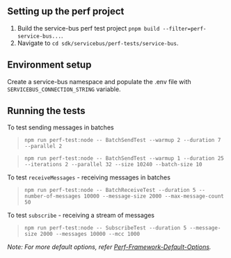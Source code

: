 ## Setting up the perf project

1. Build the service-bus perf test project `pnpm build --filter=perf-service-bus...`.
2. Navigate to `cd sdk/servicebus/perf-tests/service-bus`.

## Environment setup

Create a service-bus namespace and populate the .env file with `SERVICEBUS_CONNECTION_STRING` variable.

## Running the tests

To test sending messages in batches

> `npm run perf-test:node -- BatchSendTest --warmup 2 --duration 7 --parallel 2`

> `npm run perf-test:node -- BatchSendTest --warmup 1 --duration 25 --iterations 2 --parallel 32 --size 10240 --batch-size 10`

To test `receiveMessages` - receiving messages in batches

> `npm run perf-test:node -- BatchReceiveTest --duration 5 --number-of-messages 10000 --message-size 2000 --max-message-count 50`

To test `subscribe` - receiving a stream of messages

> `npm run perf-test:node -- SubscribeTest --duration 5 --message-size 2000 --messages 10000 --mcc 1000`

_Note: For more default options, refer [Perf-Framework-Default-Options](https://github.com/Azure/azure-sdk-for-js/blob/main/sdk/test-utils/perf/README.md#keyconcepts)._

